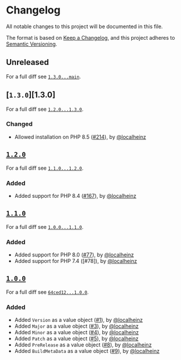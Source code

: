 # Changelog

All notable changes to this project will be documented in this file.

The format is based on [Keep a Changelog](https://keepachangelog.com/en/1.0.0/), and this project adheres to [Semantic Versioning](https://semver.org/spec/v2.0.0.html).

## Unreleased

For a full diff see [`1.3.0...main`][1.3.0...main].

## [`1.3.0`][1.3.0]

For a full diff see [`1.2.0...1.3.0`][1.2.0...1.3.0].

### Changed

- Allowed installation on PHP 8.5 ([#214]), by [@localheinz]

## [`1.2.0`][1.2.0]

For a full diff see [`1.1.0...1.2.0`][1.1.0...1.2.0].

### Added

- Added support for PHP 8.4 ([#167]), by [@localheinz]

## [`1.1.0`][1.1.0]

For a full diff see [`1.0.0...1.1.0`][1.0.0...1.1.0].

### Added

- Added support for PHP 8.0 ([#77]), by [@localheinz]
- Added support for PHP 7.4 ([#78]), by [@localheinz]

## [`1.0.0`][1.0.0]

For a full diff see [`64ced12...1.0.0`][64ced12...1.0.0].

### Added

- Added `Version` as a value object ([#1]), by [@localheinz]
- Added `Major` as a value object ([#3]), by [@localheinz]
- Added `Minor` as a value object ([#4]), by [@localheinz]
- Added `Patch` as a value object ([#5]), by [@localheinz]
- Added `PreRelease` as a value object ([#8]), by [@localheinz]
- Added `BuildMetaData` as a value object ([#9]), by [@localheinz]

[1.0.0]: https://github.com/ergebnis/version/releases/tag/1.0.0
[1.1.0]: https://github.com/ergebnis/version/releases/tag/1.1.0
[1.2.0]: https://github.com/ergebnis/version/releases/tag/1.2.0

[64ced12...1.0.0]: https://github.com/ergebnis/version/compare/64ced12...1.0.0
[1.0.0...1.1.0]: https://github.com/ergebnis/version/compare/1.0.0...1.1.0
[1.1.0...1.2.0]: https://github.com/ergebnis/version/compare/1.1.0...1.2.0
[1.2.0...1.3.0]: https://github.com/ergebnis/version/compare/1.2.0...1.3.0
[1.3.0...main]: https://github.com/ergebnis/version/compare/1.3.0...main

[#1]: https://github.com/ergebnis/version/pull/1
[#3]: https://github.com/ergebnis/version/pull/3
[#4]: https://github.com/ergebnis/version/pull/4
[#5]: https://github.com/ergebnis/version/pull/5
[#8]: https://github.com/ergebnis/version/pull/8
[#9]: https://github.com/ergebnis/version/pull/9
[#77]: https://github.com/ergebnis/version/pull/77
[#167]: https://github.com/ergebnis/version/pull/167
[#214]: https://github.com/ergebnis/version/pull/214

[@localheinz]: https://github.com/localheinz

